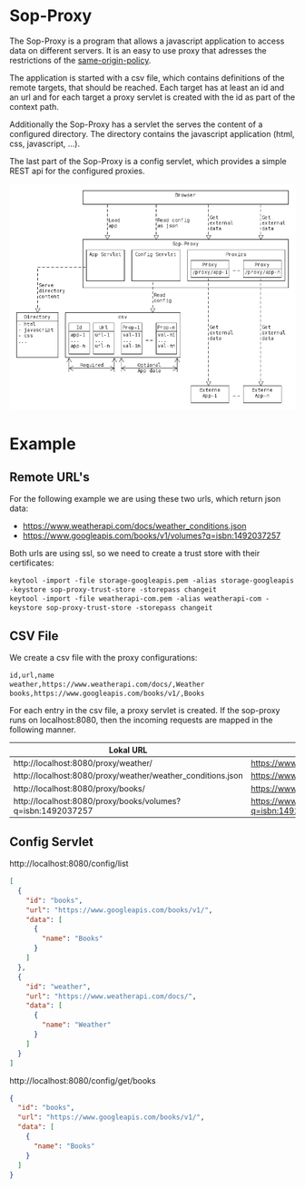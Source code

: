 # Sop-Proxy

The Sop-Proxy is a program that allows a javascript application to access 
data on different servers. It is an easy to use proxy that adresses the 
restrictions of the 
[same-origin-policy](https://en.wikipedia.org/wiki/Same-origin_policy).

The application is started with a csv file, which contains definitions of the
remote targets, that should be reached. Each target has at least an id and an
url and for each target a proxy servlet is created with the id as part of the
context path.

Additionally the Sop-Proxy has a servlet the serves the content of a configured
directory. The directory contains the javascript application (html, css, javascript, ...).

The last part of the Sop-Proxy is a config servlet, which provides a simple
REST api for the configured proxies.

![Sop-Proxy](resources/sop-proxy.png)

# Example
## Remote URL's
For the following example we are using these two urls, which return json data:

- https://www.weatherapi.com/docs/weather_conditions.json
- https://www.googleapis.com/books/v1/volumes?q=isbn:1492037257

Both urls are using ssl, so we need to create a trust store with their certificates:

```
keytool -import -file storage-googleapis.pem -alias storage-googleapis -keystore sop-proxy-trust-store -storepass changeit
keytool -import -file weatherapi-com.pem -alias weatherapi-com -keystore sop-proxy-trust-store -storepass changeit
```

## CSV File
We create a csv file with the proxy configurations:

```csv
id,url,name
weather,https://www.weatherapi.com/docs/,Weather
books,https://www.googleapis.com/books/v1/,Books
```

For each entry in the csv file, a proxy servlet is created. If the sop-proxy runs on
localhost:8080, then the incoming requests are mapped in the following manner.

|Lokal URL|Remote URL|
|---|---|
|http://localhost:8080/proxy/weather/|https://www.weatherapi.com/docs/|
|http://localhost:8080/proxy/weather/weather_conditions.json|https://www.weatherapi.com/docs/weather_conditions.json|
|http://localhost:8080/proxy/books/|https://www.googleapis.com/books/v1/|
|http://localhost:8080/proxy/books/volumes?q=isbn:1492037257|https://www.googleapis.com/books/v1/volumes?q=isbn:1492037257|


## Config Servlet

http://localhost:8080/config/list

```json
[
  {
    "id": "books",
    "url": "https://www.googleapis.com/books/v1/",
    "data": [
      {
        "name": "Books"
      }
    ]
  },
  {
    "id": "weather",
    "url": "https://www.weatherapi.com/docs/",
    "data": [
      {
        "name": "Weather"
      }
    ]
  }
]
```
http://localhost:8080/config/get/books

```json
{
  "id": "books",
  "url": "https://www.googleapis.com/books/v1/",
  "data": [
    {
      "name": "Books"
    }
  ]
}
```
